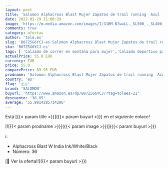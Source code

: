 ```yaml
---
layout: post
title: 'Salomon Alphacross Blast Mujer Zapatos de trail running  Azul  India Ink/White/Black   36 EU'
date: 2022-01-29 21:06:29
image: 'https://m.media-amazon.com/images/I/31BM-B7waLL._SL500_._SL400_.jpg'
comments: true
category: ofertas
author: 'tole.es'
slug: 'B07Z5G6YCJ-es Salomon Alphacross Blast Mujer Zapatos de trail running...'
sku: 'B07Z5G6YCJ-es'
tags: [ 'Calzado de correr en montaña para mujer','Calzado deportivo para mujer','Calzados de running para mujer','Zapatillas y calzado deportivo para mujer','Zapatos','Zapatos para mujer','Zapatos y complementos','salomon','zapatos', ]
actualPrice: 55.0 EUR
currency: EUR
price: 55.0
comparePrice: 89.95 EUR
prodname: 'Salomon Alphacross Blast Mujer Zapatos de trail running  Azul  India Ink/White/Black   36 EU'
country: 'es'
flag: '🇪🇸'
brand: 'SALOMON'
buyurl: 'https://www.amazon.es/dp/B07Z5G6YCJ/?tag=tolees-21'
descuento: '38.85'
average: '55.9814285714286'
---
```


Está [{{< param title >}}]({{< param buyurl >}}) en el siguiente enlace!

[![{{< param prodname >}}]({{< param image >}})]({{< param buyurl >}})

ℹ️:

- Alphacross Blast W India Ink/White/Black
- Número: 36

[🛒 Ver la oferta!!]({{< param buyurl >}})

